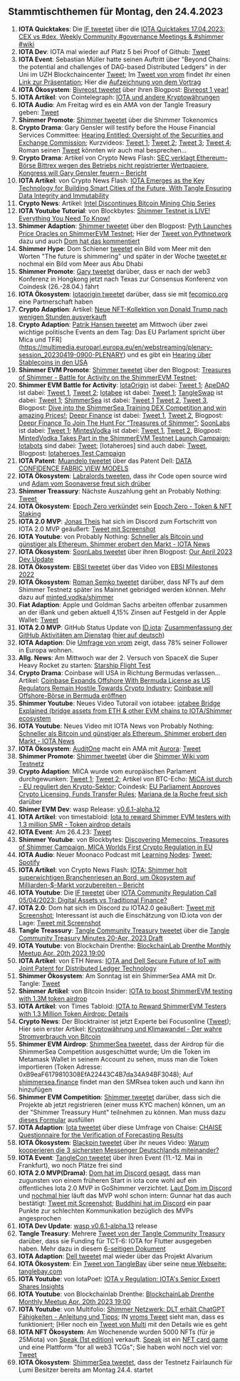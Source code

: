 ## Stammtischthemen für Montag, den 24.4.2023

1. **IOTA Quicktakes**: Die [IF tweetet](https://twitter.com/iota/status/1647887755291009027?s=20) über die [IOTA Quicktakes 17.04.2023: CEX vs #dex, Weekly Community #governance Meetings & #shimmer #wiki](https://www.youtube.com/watch?v=wgfZMybWiqc&list=PLMbc46iGTB_QyqqU-QwbFsrVd9-HN55i_&index=1)
2. **IOTA Dev**: IOTA mal wieder auf Platz 5 bei Proof of Github: [Tweet](https://twitter.com/ProofofGitHub/status/1648234930051137537?s=20)
3. **IOTA Event**: Sebastian Müller hatte seinen Auftritt über "Beyond Chains: the potential and challenges of DAG-based Distributed Ledgers" in der Uni im UZH Blockchaincenter [Tweet](https://twitter.com/uzh_blockchain/status/1647904420162682889?s=20); Im [Tweet von vrom](https://twitter.com/Vrom14286662/status/1648952882501230592?s=20) findet ihr einen [Link zur Präsentation](https://drive.google.com/file/d/1rjE-qoyncIoFVhP5u-ekesOrdNDqU9C9/view); Hier die [Aufzeichnung von dem Vortrag](https://uzh.mediaspace.cast.switch.ch/media/Beyond+ChainsA+the+potential+and+challenges+of+DAG-based+Distributed+Ledgers/0_fg0xhz4a)
4. **IOTA Ökosystem**: [Bivreost tweetet](https://twitter.com/bivreost/status/1648053662504087552?s=20) über ihren Blogpost: [Bivreost 1 year!](https://bivreostwallet.medium.com/%D0%B1%D0%B8%D0%B2%D1%80%D0%B5%D0%BE%D1%81%D1%82-1-%D0%B3%D0%BE%D0%B4-1a6d8d268515)
5. **IOTA Artikel**: von Cointelegraph: [IOTA und andere Kryptowährungen](https://de.cointelegraph.com/learn/iota-und-andere-kryptow%C3%A4hrungen)
6. **IOTA Audio**: Am Freitag wird es ein AMA von der Tangle Treasury geben: [Tweet](https://twitter.com/TangleTreasury/status/1648038757394706443?s=20)
7. **Shimmer Promote**: [Shimmer tweetet](https://twitter.com/shimmernet/status/1648219871279210497?s=20) über die Shimmer Tokenomics
8. **Crypto Drama**: Gary Gensler will testify before the House Financial Services Committee: [Hearing Entitled: Oversight of the Securities and Exchange Commission](https://www.youtube.com/watch?v=DmipafFCli0); Kurzvideos: [Tweet 1](https://twitter.com/CryptoNewsFlas3/status/1648558408344150018?s=20); [Tweet 2](https://twitter.com/1CrypticPoet/status/1648360519588347905?s=20); [Tweet 3](https://twitter.com/WatcherGuru/status/1648387358696284167?s=20); [Tweet 4](https://twitter.com/digitalassetbuy/status/1648348362658418688?s=20); Roman seinen [Tweet](https://twitter.com/RomanReher/status/1648353672416354305?s=20) könnten wir auch mal besprechen...
9. **Crypto Drama**: Artikel von Crypto News Flash: [SEC verklagt Ethereum-Börse Bittrex wegen des Betriebs nicht registrierter Wertpapiere, Kongress will Gary Gensler feuern – Bericht](https://www.crypto-news-flash.com/de/sec-verklagt-ethereum-boerse-bittrex-wegen-des-betriebs-nicht-registrierter-wertpapiere-kongress-will-gary-gensler-feuern-bericht/?feed_id=14813&_unique_id=643e5f2935d46)
10. **IOTA Artikel**: von Crypto News Flash: [IOTA Emerges as the Key Technology for Building Smart Cities of the Future, With Tangle Ensuring Data Integrity and Immutability](https://www.crypto-news-flash.com/iota-emerges-as-the-key-technology-for-building-smart-cities-of-the-future-with-tangle-ensuring-data-integrity-and-immutability/)
11. **Crypto News**: Artikel: [Intel Discontinues Bitcoin Mining Chip Series](https://www.coindesk.com/tech/2023/04/18/intel-discontinues-bitcoin-mining-chip-series/)
12. **IOTA Youtube Tutorial**: von Blockbytes: [Shimmer Testnet is LIVE! Everything You Need To Know!](https://www.youtube.com/watch?v=uPI8VzPeCT0)
13. **Shimmer Adaption**: [Shimmer tweetet](https://twitter.com/shimmernet/status/1648310420396965889?s=20) über den Blogpost: [Pyth Launches Price Oracles on ShimmerEVM Testnet](https://blog.shimmer.network/pyth-launches-on-shimmerevm-testnet/); Hier der [Tweet von Pythnetwork](https://twitter.com/PythNetwork/status/1648311792597344262?s=20) dazu und auch [Dom hat das kommentiert](https://twitter.com/DomSchiener/status/1648314021236424705?s=20)
14. **Shimmer Hype**: Dom Schiener [tweetet](https://twitter.com/DomSchiener/status/1648402860764266498?s=20) ein Bild vom Meer mit den Worten "The future is shimmering" und später in der Woche [tweetet er](https://twitter.com/DomSchiener/status/1649062875699326977?s=20) nochmal ein Bild vom Meer aus Abu Dhabi
15. **Shimmer Promote**: [Gary tweetet](https://twitter.com/GarrettBullish/status/1648557382635597825?s=20) darüber, dass er nach der web3 Konferenz in Hongkong jetzt nach Texas zur Consensus Konferenz von Coindesk (26.-28.04.) fährt
16. **IOTA Ökosystem**: [Iotaorigin tweetet](https://twitter.com/origin_iota/status/1528717699928440833?s=20) darüber, dass sie mit [fecomico.org](https://fecomico.org/) eine Partnerschaft haben
17. **Crypto Adaption**: Artikel: [Neue NFT-Kollektion von Donald Trump nach wenigen Stunden ausverkauft](https://www.btc-echo.de/schlagzeilen/neue-nft-kollektion-von-donald-trump-nach-wenigen-stunden-ausverkauft-162933/)
18. **Crypto Adaption**: [Patrik Hansen tweetet](https://twitter.com/paddi_hansen/status/1648628399089303552?s=20) am Mittwoch über zwei wichtige politische Events an dem Tag: Das EU Parlament spricht über Mica und TFR](https://multimedia.europarl.europa.eu/en/webstreaming/plenary-session_20230419-0900-PLENARY) und es gibt ein [Hearing über Stablecoins in den USA](https://www.youtube.com/watch?v=ti0CDUxTAWI)
19. **Shimmer EVM Promote**: [Shimmer tweetet](https://twitter.com/shimmernet/status/1648672810426826752?s=20) über den Blogpost: [Treasures of Shimmer - Battle for Activity on the ShimmerEVM Testnet](https://blog.shimmer.network/treasures-of-shimmer-announcement/); 
20. **Shimmer EVM Battle for Activity**: [IotaOrigin](https://twitter.com/origin_iota) ist dabei: [Tweet 1](https://twitter.com/origin_iota/status/1648674285861363712?s=20); [ApeDAO](https://twitter.com/iotapes) ist dabei: [Tweet 1](https://twitter.com/Vrom14286662/status/1648679182061166592?s=20), [Tweet 2](https://twitter.com/0xAlphaRho/status/1648976098275852289?s=20); [Iotabee](https://twitter.com/iotabee) ist dabei: [Tweet 1](https://twitter.com/iotabee/status/1648680079134793728?s=20); [TangleSwap](https://twitter.com/TangleSwap) ist dabei: [Tweet 1](https://twitter.com/TangleSwap/status/1648682268855095297?s=20); [ShimmerSea](https://twitter.com/ShimmerSeaDEX) ist dabei: [Tweet 1](https://twitter.com/ShimmerSeaDEX/status/1646073776855982080?s=20) [Tweet 2](https://twitter.com/ShimmerSeaDEX/status/1648738494468980748?s=20), [Tweet 3](https://twitter.com/ShimmerSeaDEX/status/1648929492323246082?s=20), Blogpost: [Dive into the ShimmerSea Training DEX Competition and win amazing Prices!](https://medium.com/@shimmerseadefi/dive-into-the-shimmersea-training-dex-competition-and-win-amazing-prices-2ac05d53f832); [Deepr Finance](https://twitter.com/DeeprFinance) ist dabei: [Tweet 1](https://twitter.com/DeeprFinance/status/1648682275976912896?s=20), [Tweet 2](https://twitter.com/DeeprFinance/status/1649036336899162113?s=20), Blogpost: [Deepr Finance To Join The Hunt For “Treasures of Shimmer”](https://medium.com/@Deepr.Finance/deepr-finance-to-join-the-hunt-for-treasures-of-shimmer-7e20d937c001); [SoonLabs](https://twitter.com/soon_labs) ist dabei: [Tweet 1](https://twitter.com/soon_labs/status/1648743200113426432?s=20); [MintesVodka](https://twitter.com/MintedVodka) ist dabei: [Tweet 1](https://twitter.com/romansemko/status/1648961356194881536?s=20), [Tweet 2](https://twitter.com/MintedVodka/status/1648986157831553024?s=20), Blogpost: [MintedVodka Takes Part in the ShimmerEVM Testnet Launch Campaign](https://medium.com/gat-network/mintedvodka-takes-part-in-the-shimmerevm-testnet-launch-campaign-274f536dcea9); [Iotabots](https://twitter.com/iotabots) sind dabei: [Tweet](https://twitter.com/huhn511/status/1649025196160843776?s=20); [Iotaheroes] sind auch dabei: [Tweet](https://twitter.com/IotaHeroes/status/1649049151689347075?s=20), Blogpost: [Iotaheroes Test Campaign](https://www.iotaheroes.com/blog/iotaheroes-testnet-campaign)
21. **IOTA Patent**: [Muandelo tweetet](https://twitter.com/muandelo/status/1648703135685177344?s=20) über das Patent Dell: [DATA CONFIDENCE FABRIC VIEW MODELS](https://worldwide.espacenet.com/patent/search/family/085796796/publication/US2023113941A1?q=pn%3DUS2023113941A1)
22. **IOTA Ökosystem**: [Labralords tweeten](https://twitter.com/labralords/status/1648650814590791686?s=20), dass ihr Code open source wird und [Adam vom Soonaverse freut sich drüber](https://twitter.com/adam_unchained/status/1648718729151397892?s=20)
23. **Shimmer Treassury**: Nächste Auszahlung geht an Probably Nothing: [Tweet](https://twitter.com/TangleTreasury/status/1648722745771827201?s=20)
24. **IOTA Ökosystem**: [Epoch Zero verkündet](https://twitter.com/Epoch_0/status/1648371770355859467?s=20) sein [Epoch Zero - Token & NFT Staking](https://medium.com/@EpochZer0/staking-657bf6adfe44)
25. **IOTA 2.0 MVP**: [Jonas Theis](https://twitter.com/jonastheis_) hat sich im Discord zum Fortschritt von IOTA 2.0 MVP geäußert: [Tweet mit Screenshot](https://twitter.com/Vrom14286662/status/1648693580100169729?s=20)
26. **IOTA Youtube**: von Probably Nothing: [Schneller als Bitcoin und günstiger als Ethereum. Shimmer erobert den Markt - IOTA News](https://www.youtube.com/watch?v=ZBEnkaGR6Sw)
27. **IOTA Ökosystem**: [SoonLabs tweetet](https://twitter.com/soon_labs/status/1648913450981269504?s=20) über ihren Blogpost: [Our April 2023 Dev Update](https://soonlabs.medium.com/our-april-2023-dev-update-f15827e2b3cd) 
28. **IOTA Ökosystem**: [EBSI tweetet](https://twitter.com/EU_EBSI/status/1648972453916422144?s=20) über das Video von [EBSI Milestones 2022](https://youtu.be/so6oZ5opAA8)
29. **IOTA Ökosystem**: [Roman Semko tweetet](https://twitter.com/romansemko/status/1648961356194881536?s=20) darüber, dass NFTs auf dem Shimmer Testnetz später ins Mainnet gebridged werden können. Mehr dazu auf [minted.vodka/shimmer](https://minted.vodka/shimmer)
30. **Fiat Adaption**: Apple und Goldman Sachs arbeiten offenbar zusammen an der iBank und geben aktuell 4,15% Zinsen auf Festgeld in der Apple Wallet: [Tweet](https://twitter.com/marcfriedrich7/status/1648556385905307649?s=20)
31. **IOTA 2.0 MVP**: GitHub Status Update von [ID.iota](https://twitter.com/id_iota): [Zusammenfassung der GitHub Aktivitäten am Dienstag](https://twitter.com/id_iota/status/1648944605336043522?s=20) ([hier auf deutsch](https://www.iota-talk.com/forum/index.php?thread/14-iota-talk/&postID=117006#post117006))
32. **IOTA Adaption**: Die [Umfrage von vrom](https://twitter.com/Vrom14286662/status/1648542075208572929?s=20) zeigt, dass 78% seiner Follower in Europa wohnen. 
33. **Allg. News**: Am Mittwoch war der 2. Versuch von SpaceX die Super Heavy Rocket zu starten: [Starship Flight Test](https://www.youtube.com/live/-1wcilQ58hI?feature=share&t=2664)
34. **Crypto Drama**: Coinbase will USA in Richtung Bermudas verlassen... Artikel: [Coinbase Expands Offshore With Bermuda License as US Regulators Remain Hostile Towards Crypto Industry](https://coinpedia.org/news/coinbase-expands-offshore-with-bermuda-license-as-us-regulators-remain-hostile-towards-crypto-industry/); [Coinbase will Offshore-Börse in Bermuda eröffnen](https://www.btc-echo.de/schlagzeilen/coinbase-will-offshore-boerse-in-bermuda-eroeffnen-163028/)
35. **Shimmer Youtube**: Neues Video Tutorail von iotabee: [iotabee Bridge Explained (bridge assets from ETH & other EVM chains to IOTA/Shimmer ecosystem](https://www.youtube.com/watch?v=wZIB54F-ioE&t=6s)
36. **IOTA Youtube**: Neues Video mit IOTA News von Probably Nothing: [Schneller als Bitcoin und günstiger als Ethereum. Shimmer erobert den Markt - IOTA News](https://youtu.be/ZBEnkaGR6Sw) 
37. **IOTA Ökosystem**: [AuditOne](https://twitter.com/auditone_team) macht ein AMA mit [Aurora](https://twitter.com/auroraisnear): [Tweet](https://twitter.com/auditone_team/status/1648971076204916736?s=20)
38. **Shimmer Promote**: [Shimmer tweetet](https://twitter.com/shimmernet/status/1648989892368580609?s=20) über die [Shimmer Wiki vom Testnetz](https://wiki.iota.org/shimmer/smart-contracts/guide/chains_and_nodes/testnet/)
39. **Crypto Adaption**: MICA wurde vom europäischen Parlament durchgewunken: [Tweet 1](https://twitter.com/DrStefanBerger/status/1649000678528884738?s=20); [Tweet 2](https://twitter.com/paddi_hansen/status/1649014582009110533?s=20); Artikel von BTC-Echo: [MiCA ist durch - EU reguliert den Krypto-Sektor](https://www.btc-echo.de/news/mica-ist-durch-eu-reguliert-den-krypto-sektor-162995/); Coindesk: [EU Parliament Approves Crypto Licensing, Funds Transfer Rules](https://www.coindesk.com/policy/2023/04/20/eu-parliament-approves-crypto-licensing-funds-transfer-rules/?utm_term=organic&utm_source=twitter&utm_medium=social&utm_campaign=coindesk_main&utm_content=editorial); [Mariana de la Roche freut sich](https://twitter.com/Marianadlrw/status/1649027130573955074?s=20) darüber
40. **Shimer EVM Dev**: wasp Release: [v0.6.1-alpha.12](https://github.com/iotaledger/wasp/releases/tag/v0.6.1-alpha.12)
41. **IOTA Artikel**: von timestabloid: [Iota to reward Shimmer EVM testers with 1,3 million SMR - Token airdrop details](https://timestabloid.com/iota-to-reward-shimmerevm-testers-with-1-3-million-token-airdrop-details/)
42. **IOTA Event**: Am 26.4.23: [Tweet](https://twitter.com/iota/status/1649050290858106886?s=20)
43. **Shimmer Youtube**: von Blockbytes: [Discovering Memecoins, Treasures of Shimmer Campaign, MICA Worlds First Crypto Regulation in EU](https://www.youtube.com/watch?v=wRvLYbkxdEQ)
44. **IOTA Audio**: Neuer Moonaco Podcast mit [Learning Nodes](https://twitter.com/learning_nodes): [Tweet](https://twitter.com/MoonacoPodcast/status/1648991259896209411?s=20); [Spotify](https://open.spotify.com/episode/02LvgQIg1JJOe0i0q5OXwm?si=fgoD0EAsQQGz-CJfVNWMaQ&dd=1&nd=1)
45. **IOTA Artikel**: von Crypto News Flash: [IOTA: Shimmer holt superwichtigen Branchenriesen an Bord, um Ökosystem auf Milliarden-$-Markt vorzubereiten – Bericht](https://www.crypto-news-flash.com/de/iota-shimmer-holt-superwichtigen-branchenriesen-an-bord-um-oekosystem-auf-milliarden-markt-vorzubereiten-bericht/)
46. **IOTA Youtube**: Die [IF tweetet](https://twitter.com/iota/status/1649140884397588480?s=20) über [IOTA Community Regulation Call 05/04/2023: Digital Assets vs Traditional Finance?](https://www.youtube.com/watch?v=SQV9ACh_2fY)
47. **IOTA 2.0**: Dom hat sich im Discord zu IOTA2.0 geäußert: [Tweet mit Screenshot](https://twitter.com/Vrom14286662/status/1649268058538557441?s=20); Interessant ist auch die Einschätzung von ID.iota von der Lage: [Tweet mit Screenshot](https://twitter.com/Vrom14286662/status/1650024966455283712?s=20)
48. **Tangle Treassury**: [Tangle Community Treasury tweetet](https://twitter.com/TangleTreasury/status/1649088284532916234?s=20) über die [Tangle Community Treasury Minutes 20-Apr, 2023 Draft](https://tangletreasury.notion.site/Tangle-Community-Treasury-Minutes-20-Apr-2023-Draft-65b82ff404324199ace70dedbbc8dd88)
49. **IOTA Youtube**: von Blockchain Drenthe: [BlockchainLab Drenthe Monthly Meetup Apr. 20th 2023 19:00](https://www.youtube.com/watch?v=R99pIOm0onM)
50. **IOTA Artikel**: von ETH News: [IOTA and Dell Secure Future of IoT with Joint Patent for Distributed Ledger Technology](https://www.ethnews.com/iota-and-dell-secure-future-of-iot-with-joint-patent-for-distributed-ledger-technology/)
51. **Shimmer Ökosystem**: Am Sonntag ist ein ShimmerSea AMA mit Dr. Tangle: [Tweet](https://twitter.com/ShimmerSeaDEX/status/1649291876736856065?s=20)
52. **Shimmer Artikel**: von Bitcoin Insider: [IOTA to boost ShimmerEVM testing with 1.3M token airdrop](https://www.bitcoininsider.org/article/212722/iota-boost-shimmerevm-testing-13m-token-airdrop)
53. **IOTA Artikel**: von Times Tabloid: [IOTA to Reward ShimmerEVM Testers with 1.3 Million Token Airdrop: Details](https://timestabloid.com/iota-to-reward-shimmerevm-testers-with-1-3-million-token-airdrop-details/)
54. **Crypto News**: Der Blocktrainer ist jetzt Experte bei Focusonline ([Tweet](https://twitter.com/blocktrainer/status/1649357757617774592?s=20)); Hier sein erster Artikel: [Kryptowährung und Klimawandel - Der wahre Stromverbrauch von Bitcoin](https://www.focus.de/experten/kryptowaehrung-und-klimawandel-der-wahre-stromverbrauch-von-bitcoin_id_191705084.html)
55. **Shimmer EVM Airdrop**: [ShimmerSea tweetet](https://twitter.com/ShimmerSeaDEX/status/1649395402540560386?s=20), dass der Airdrop für die ShimmerSea Competition ausgeschüttet wurde; Um die Token im Metamask Wallet in seinem Account zu sehen, muss man die Token importieren (Token Adresse: 0xB9eaF6179810308EfA22443C4B7da34A94BF3048); Auf [shimmersea.finance](https://shimmersea.finance/swap) findet man den SMRsea token auch und kann ihn hinzufügen
56. **Shimmer EVM Competition**: [Shimmer tweetet](https://twitter.com/shimmernet/status/1649397585411465216?s=20) darüber, dass sich die Projekte ab jetzt registrieren (einer muss KYC machen) können, um an der "Shimmer Treassury Hunt" teilnehmen zu können. Man muss dazu [dieses Formular](https://airtable.com/shr6nWErtWtREU9k0) ausfüllen
57. **IOTA Adaption**: [Iota tweetet](https://twitter.com/iota/status/1649412679038009347) über diese Umfrage von Chaise: [CHAISE Questionnaire for the Verification of Forecasting Results](https://docs.google.com/forms/d/e/1FAIpQLSey52Z-2hbfNS5FYnNudjh6gYx55v_y-eeTv9GSRInqh9Yh9Q/viewform)
58. **IOTA Ökosystem**: [Blackpin tweetet](https://twitter.com/BLACKPIN_GmbH/status/1649413300805853186?s=20) über ihr neues Video: [Warum kooperieren die 3 sichersten Messenger Deutschlands miteinander?](https://www.youtube.com/watch?v=6jgaLnJik_8)
59. **IOTA Event**: [TangleCon tweetet](https://twitter.com/TangleCon/status/1649421586963759104?s=20) über ihren Event (11.-12. Mai in Frankfurt), wo noch Plätze frei sind
60. **IOTA 2.0 MVP(Drama)**: [Dom hat im Discord gesagt](https://discord.com/channels/397872799483428865/738665041217323068/1098883584196096010), dass man zugunsten von einem früheren Start in iota core wohl auf ein öffentliches Iota 2.0 MVP in GoShimmer verzichtet. [Laut Dom im Discord](https://discord.com/channels/397872799483428865/738665041217323068/1098884115610222622) und [nochmal hier](https://discord.com/channels/397872799483428865/738665041217323068/1098884927073820723) läuft das MVP wohl schon intern: Gunnar hat das auch bestätigt: [Tweet mit Screenshot](https://twitter.com/Vrom14286662/status/1650044258408189953?s=20); [Buddhini hat im Discord](https://discord.com/channels/397872799483428865/397872799483428867/1099608746155593749) ein paar Punkte zur schlechten Kommunikation bezüglich des MVPs angesprochen
61. **IOTA Dev Update**: [wasp v0.6.1-alpha.13](https://github.com/iotaledger/wasp/releases/tag/v0.6.1-alpha.13) release
62. **Tangle Treasury**: Mehrere [Tweet von der Tangle Community Treasury](https://twitter.com/TangleTreasury/status/1649883907959971840?s=20) darüber, dass sie Funding für TCT-6: IOTA for Flutter ausgegeben haben. Mehr dazu in diesem [6-seitigen Dokument](https://drive.google.com/file/d/165V6zVYL4kWaXyQLwl4s7kx0F3X7xowA/view)
63. **IOTA Adaption**: [Dell tweetet](https://twitter.com/Dell_Edge/status/1649782678521094151?s=20) mal wieder über das Projekt Alvarium
64. **IOTA Ökosystem**: Ein [Tweet von TangleBay](https://twitter.com/tanglebay/status/1649850976910671878?s=20) über seine [neue Webseite: tanglebay.com](https://www.tanglebay.com/)
65. **IOTA Youtube**: von IotaPoet: [IOTA v Regulation: IOTA's Senior Expert Shares Insights](https://www.youtube.com/watch?v=NPJDmKKbId4)
66. **IOTA Youtube**: von Blockchainlab Drenthe: [BlockchainLab Drenthe Monthly Meetup Apr. 20th 2023 19:00](https://www.youtube.com/watch?v=R99pIOm0onM)
67. **IOTA Youtube**: von Multifolio: [Shimmer Netzwerk: DLT erhält ChatGPT Fähigkeiten - Anleitung und Tipps](https://www.youtube.com/watch?v=mBNe1Fofj5c); IN [vroms Tweet](https://twitter.com/Vrom14286662/status/1650039508467892225?s=20) sieht man, dass es funktioniert; [HIer noch ein [Tweet von Multi](https://twitter.com/multifolio/status/1650035385412595713?s=20) mit den Details wie es geht
68. **IOTA NFT Ökosystem**: Am Wochenende wurden 5000 NFTs (für je 25Miota) von [Speak (1st edition)](https://soonaverse.com/collection/0x2fee5f74fb28cea2c51601ff35e4979138058c08) verkauft. [Speak](https://twitter.com/SpeakNFT) ist ein [NFT card game](https://www.playspeak.xyz/) und eine Plattform "for all web3 TCGs"; Sie haben wohl noch viel vor: [Tweet](https://twitter.com/SpeakNFT/status/1650079797127544832?s=20)
69. **IOTA Ökosystem**: [ShimmerSea tweetet](https://twitter.com/ShimmerSeaDEX/status/1649761767227105281?s=20), dass der Testnetz Fairlaunch für Lumi Besitzer bereits am Montag 24.4. startet
